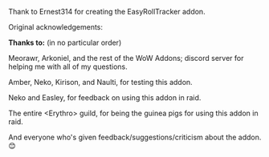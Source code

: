 
Thank to Ernest314 for creating the EasyRollTracker addon.

Original acknowledgements:

**Thanks to:** (in no particular order)

Meorawr, Arkoniel, and the rest of the WoW Addons; discord server for helping me with all of my questions.

Amber, Neko, Kirison, and Naulti, for testing this addon.

Neko and Easley, for feedback on using this addon in raid.

The entire \<Erythro\> guild, for being the guinea pigs for using this addon in raid.

And everyone who's given feedback/suggestions/criticism about the addon. 😊

